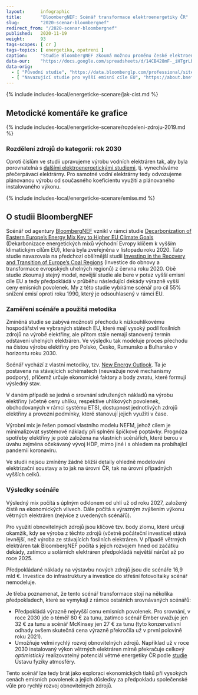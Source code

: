 ```yaml
---
layout:      infographic
title:       "BloombergNEF: Scénář transformace elektroenergetiky ČR"
slug:        "2020-scenar-bloombergnef"
redirect_from: "/2020-scenar-bloombergnef"
published:   2020-11-19
weight:      93
tags-scopes: [ cr ]
tags-topics: [ energetika, opatreni ]
caption:     "Studie BloombergNEF zkoumá možnou proměnu české elektroenergetiky do roku 2030. Tato studie modeluje nákladově nejvýhodnější vývoj. Počítá při tom se stávají úpravou emisních povolenek a nepředpokládá žádné další politické zásahy, které by cenu uhlíku zvyšovaly. Studie ukazuje, že vývoj s nejnižšími celkovými náklady také současně výrazně snižuje emise skleníkových plynů."
data-our:    "https://docs.google.com/spreadsheets/d/14CB428mF-_iHTgrLb2Dd0zJZ4xHUMdGhbr_FZ2fZy6k/edit"
data-orig:
  - [ "Původní studie", "https://data.bloomberglp.com/professional/sites/24/BNEF-white-paper-EU-coal-transition-Final-6-July.pdf" ]
  - [ "Navazující studie pro vyšší emisní cíle EU", "https://about.bnef.com/blog/decarbonization-of-eastern-europes-energy-mix-key-to-higher-eu-climate-goals/" ]
---
```


{% include includes-local/energeticke-scenare/jak-cist.md %}

## Metodické komentáře ke grafice

{% include includes-local/energeticke-scenare/rozdeleni-zdroju-2019.md %}

### Rozdělení zdrojů do kategorií: rok 2030

Oproti číslům ve studii upravujeme výrobu vodních elektráren tak, aby byla porovnatelná s [dalšími elektroenergetickými studiemi](/infografiky/srovnani-energetickych-scenaru-cr), tj. vynecháváme přečerpávací elektrárny. Pro samotné vodní elektrárny tedy odvozujeme plánovanou výrobu od současného koeficientu využití a plánovaného instalovaného výkonu.

{% include includes-local/energeticke-scenare/emise.md %}

## O studii BloombergNEF

Scénář od agentury [BloombergNEF](https://about.bnef.com/) vznikl v rámci studie [Decarbonization of Eastern Europe’s Energy Mix Key to Higher EU Climate Goals](https://about.bnef.com/blog/decarbonization-of-eastern-europes-energy-mix-key-to-higher-eu-climate-goals/) (Dekarbonizace energetických mixů východní Evropy klíčem k vyšším klimatickým cílům EU), která byla zveřejněna v listopadu roku 2020. Tato studie navazovala na předchozí obšírnější studii 
[Investing in the Recovery and Transition of Europe’s Coal Regions](https://about.bnef.com/blog/new-report-reveals-economic-path-to-a-rapid-coal-phase-out-in-europe/) (Investice do obnovy a transformace evropských uhelných regionů) z června roku 2020. Obě studie zkoumají stejný model, novější studie ale bere v potaz vyšší emisní cíle EU a tedy předpokládá v průběhu následující dekády výrazně vyšší ceny emisních povolenek. My z této studie vybíráme scénář pro cíl 55% snížení emisí oproti roku 1990, který je odsouhlasený v rámci EU.

### Zaměření scénáře a použitá metodika

Zmíněná studie se zabývá možností přechodu k nízkouhlíkovému hospodářství ve vybraných státech EU, které mají vysoký podíl fosilních zdrojů na výrobě elektřiny, ale přitom stále nemají stanovený termín odstavení uhelných elektráren. Ve výsledku tak modeluje proces přechodu na čistou výrobu elektřiny pro Polsko, Česko, Rumunsko a Bulharsko v horizontu roku 2030.

Scénář vychází z vlastní metodiky, tzv. [New Energy Outlook](https://about.bnef.com/new-energy-outlook/). Ta je postavena na stávajících schématech (neuvažuje nové mechanismy podpory), přičemž určuje ekonomické faktory a body zvratu, které formují výsledný stav.

V daném případě se jedná o srovnání sdružených nákladů na výrobu elektřiny (včetně ceny uhlíku, respektive uhlíkových povolenek, obchodovaných v rámci systému ETS), dostupnost jednotlivých zdrojů elektřiny a provozní podmínky, které stanovují jejich využití v čase.

Výrobní mix je řešen pomocí vlastního modelu NEFM, jehož cílem je minimalizovat systémové náklady při splnění špičkové poptávky. Prognóza spotřeby elektřiny je poté založena na vlastních scénářích, které berou v úvahu zejména očekávaný vývoj HDP, mimo jiné i s ohledem na probíhající pandemii koronaviru.

Ve studii nejsou zmíněny žádné bližší detaily ohledně modelování elektrizační soustavy a to jak na úrovni ČR, tak na úrovni případných vyšších celků.

### Výsledky scénáře

Výsledný mix počítá s úplným odklonem od uhlí už od roku 2027, založený čistě na ekonomických vlivech. Dále počítá s výrazným zvýšením výkonu větrných elektráren (nejvíce z uvedených scénářů).

Pro využití obnovitelných zdrojů jsou klíčové tzv. body zlomu, které určují okamžik, kdy se výroba z těchto zdrojů (včetně počáteční investice) stává levnější, než výroba ze stávajících fosilních elektráren. V případě větrných elektráren tak BloombergNEF počítá s jejich rozvojem hned od začátku dekády, zatímco u solárních elektráren předpokládá největší nárůst až po roce 2025.

Předpokládané náklady na výstavbu nových zdrojů jsou dle scénáře 16,9 mld €. Investice do infrastruktury a investice do střešní fotovoltaiky scénář nemodeluje.

Je třeba poznamenat, že tento scénář transformace stojí na několika předpokladech, které se vymykají z rámce ostatních srovnávaných scénářů:
* Předpokládá výrazně nejvyšší cenu emisních povolenek. Pro srovnání, v roce 2030 jde o téměř 80 € za tunu, zatímco scénář Ember uvažuje jen 32 € za tunu a scénář McKinsey jen 27 € za tunu (tyto konzervativní odhady ovšem skutečná cena výrazně překročila už v první polovině roku 2021).
* Umožňuje velmi rychlý rozvoj obnovitelných zdrojů. Například už v roce 2030 instalovaný výkon větrných elektráren mírně překračuje celkový _optimistický_ realizovatelný potenciál větrné energetiky ČR podle [studie](https://csve.cz/img/wysiwyg/file/Potencial-vetrne-energie-2020.pdf) Ústavu fyziky atmosféry.

Tento scénář lze tedy brát jako exploraci ekonomických tlaků při vysokých cenách emisních povolenek a jejich důsledky za předpokladu společenské vůle pro rychlý rozvoj obnovitelných zdrojů.
